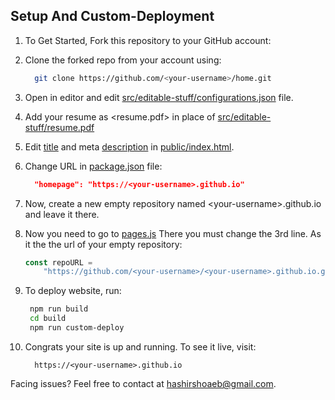 ## Setup And Custom-Deployment

1. To Get Started, Fork this repository to your GitHub account:
2. Clone the forked repo from your account using:

    ```bash
      git clone https://github.com/<your-username>/home.git
    ```

3. Open in editor and edit [src/editable-stuff/configurations.json](./src/editable-stuff/configurations.json) file.
4. Add your resume as <resume.pdf> in place of [src/editable-stuff/resume.pdf](./src/editable-stuff/)
5. Edit [title](./public/index.html#L34) and meta [description](./public/index.html#L13) in [public/index.html](./public/index.html).
6. Change URL in [package.json](./package.json) file:

    ```json
      "homepage": "https://<your-username>.github.io"
    ```

7. Now, create a new empty repository named \<your-username>.github.io and leave it there.
8. Now you need to go to [pages.js](../pages.js#L3)
   There you must change the 3rd line. As it the the url of your empty repository:

    ```js
    const repoURL =
        "https://github.com/<your-username>/<your-username>.github.io.git";
    ```

9. To deploy website, run:

    ```bash
     npm run build
     cd build
     npm run custom-deploy
    ```

10. Congrats your site is up and running. To see it live, visit:

    ```https
      https://<your-username>.github.io
    ```

Facing issues? Feel free to contact at hashirshoaeb@gmail.com.
